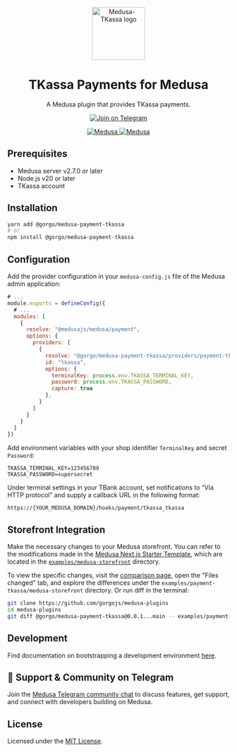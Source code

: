 <p align="center">
  <a href="https://www.medusajs.com">
    <picture>
      <source media="(prefers-color-scheme: dark)" srcset="https://github.com/user-attachments/assets/21d1bce5-d168-41ed-a2af-87aa0d4b6b5e">
      <source media="(prefers-color-scheme: light)" srcset="https://github.com/user-attachments/assets/21d1bce5-d168-41ed-a2af-87aa0d4b6b5e">
      <img alt="Medusa-TKassa logo" src="https://github.com/user-attachments/assets/21d1bce5-d168-41ed-a2af-87aa0d4b6b5e" height="120">
    </picture>
  </a>
  
</p>

<h1 align="center">
TKassa Payments for Medusa
</h1>

<p align="center">
A Medusa plugin that provides TKassa payments.
</p>

<p align="center">
  <a href="https://t.me/medusajs_chat">
    <img src="https://img.shields.io/badge/Telegram-Join_Medusa_Community_Chat-0088cc?logo=telegram&style=social" alt="Join on Telegram" />
  </a>
</p>

<p align="center">
  <a href="https://medusajs.com">
    <img src="https://img.shields.io/badge/Medusa-^2.7.0-blue?logo=medusa" alt="Medusa" />
  </a>
  <a href="https://medusajs.com">
    <img src="https://img.shields.io/badge/Tested_with_Medusa-v2.8.7-green?logo=checkmarx" alt="Medusa" />
  </a>
</p>

## Prerequisites

- Medusa server v2.7.0 or later
- Node.js v20 or later
- TKassa account

## Installation

```bash
yarn add @gorgo/medusa-payment-tkassa
# or
npm install @gorgo/medusa-payment-tkassa
```

## Configuration

Add the provider configuration in your `medusa-config.js` file of the Medusa admin application:

```js
# ...
module.exports = defineConfig({
  # ...
  modules: [
    {
      resolve: "@medusajs/medusa/payment",
      options: {
        providers: [
          {
            resolve: "@gorgo/medusa-payment-tkassa/providers/payment-tkassa",
            id: "tkassa",
            options: {
              terminalKey: process.env.TKASSA_TERMINAL_KEY,
              password: process.env.TKASSA_PASSWORD,
              capture: true
            },
          }   
        ]
      }
    }
  ]
})
```

Add environment variables with your shop identifier `TerminalKey` and secret `Password`:

```
TKASSA_TERMINAL_KEY=123456789
TKASSA_PASSWORD=supersecret
```

Under terminal settings in your TBank account, set notifications to “Via HTTP protocol” and supply a callback URL in the following format:

```
https://{YOUR_MEDUSA_DOMAIN}/hooks/payment/tkassa_tkassa
```

## Storefront Integration

Make the necessary changes to your Medusa storefront.
You can refer to the modifications made in the [Medusa Next.js Starter Template](https://github.com/medusajs/nextjs-starter-medusa), which are located in the [`examples/medusa-storefront`](https://github.com/gorgojs/medusa-plugins/tree/main/examples/payment-tkassa/medusa-storefront) directory.

To view the specific changes, visit the [comparison page](https://github.com/gorgojs/medusa-plugins/compare/%40gorgo/medusa-payment-tkassa%400.0.1...main), open the "Files changed" tab, and explore the differences under the `examples/payment-tkassa/medusa-storefront` directory. Or run diff in the terminal:

```bash
git clone https://github.com/gorgojs/medusa-plugins
cd medusa-plugins
git diff @gorgo/medusa-payment-tkassa@0.0.1...main -- examples/payment-tkassa/medusa-storefront
```

## Development

Find documentation on bootstrapping a development environment [here](https://github.com/gorgojs/medusa-plugins/tree/main/examples/payment-tkassa).

## 💬 Support & Community on Telegram

Join the [Medusa Telegram community chat](https://t.me/medusajs_chat) to discuss features, get support, and connect with developers building on Medusa.

## License

Licensed under the [MIT License](LICENSE).
